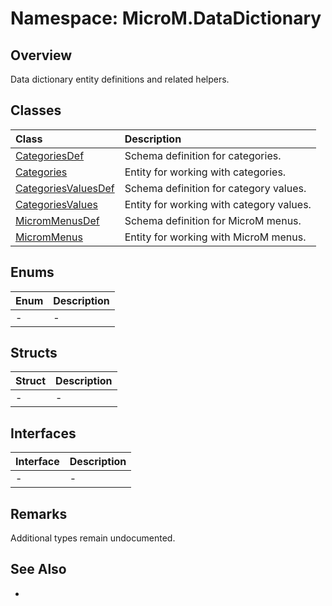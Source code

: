 # Namespace: MicroM.DataDictionary
## Overview
Data dictionary entity definitions and related helpers.

## Classes
| Class | Description |
|:------------|:-------------|
| [CategoriesDef](CategoriesDef/index.md) | Schema definition for categories. |
| [Categories](Categories/index.md) | Entity for working with categories. |
| [CategoriesValuesDef](CategoriesValuesDef/index.md) | Schema definition for category values. |
| [CategoriesValues](CategoriesValues/index.md) | Entity for working with category values. |
| [MicromMenusDef](MicromMenusDef/index.md) | Schema definition for MicroM menus. |
| [MicromMenus](MicromMenus/index.md) | Entity for working with MicroM menus. |

## Enums
| Enum | Description |
|:------------|:-------------|
| - | - |

## Structs
| Struct | Description |
|:------------|:-------------|
| - | - |

## Interfaces
| Interface | Description |
|:------------|:-------------|
| - | - |

## Remarks
Additional types remain undocumented.

## See Also
-

